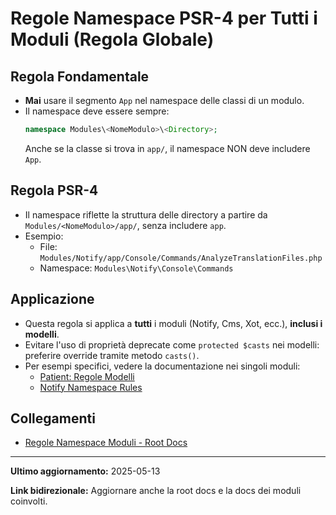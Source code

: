 # Regole Namespace PSR-4 per Tutti i Moduli (Regola Globale)

## Regola Fondamentale
- **Mai** usare il segmento `App` nel namespace delle classi di un modulo.
- Il namespace deve essere sempre:
  ```php
  namespace Modules\<NomeModulo>\<Directory>;
  ```
  Anche se la classe si trova in `app/`, il namespace NON deve includere `App`.

## Regola PSR-4
- Il namespace riflette la struttura delle directory a partire da `Modules/<NomeModulo>/app/`, senza includere `app`.
- Esempio:
  - File: `Modules/Notify/app/Console/Commands/AnalyzeTranslationFiles.php`
  - Namespace: `Modules\Notify\Console\Commands`

## Applicazione
- Questa regola si applica a **tutti** i moduli (Notify, Cms, Xot, ecc.), **inclusi i modelli**.
- Evitare l'uso di proprietà deprecate come `protected $casts` nei modelli: preferire override tramite metodo `casts()`.
- Per esempi specifici, vedere la documentazione nei singoli moduli:
  - [Patient: Regole Modelli](../../Patient/docs/models.md)
  - [Notify Namespace Rules](../../Notify/docs/NAMESPACE_RULES.md)

## Collegamenti
- [Regole Namespace Moduli - Root Docs](../../../docs/namespace-moduli.md)

---

**Ultimo aggiornamento:** 2025-05-13

**Link bidirezionale:** Aggiornare anche la root docs e la docs dei moduli coinvolti.
